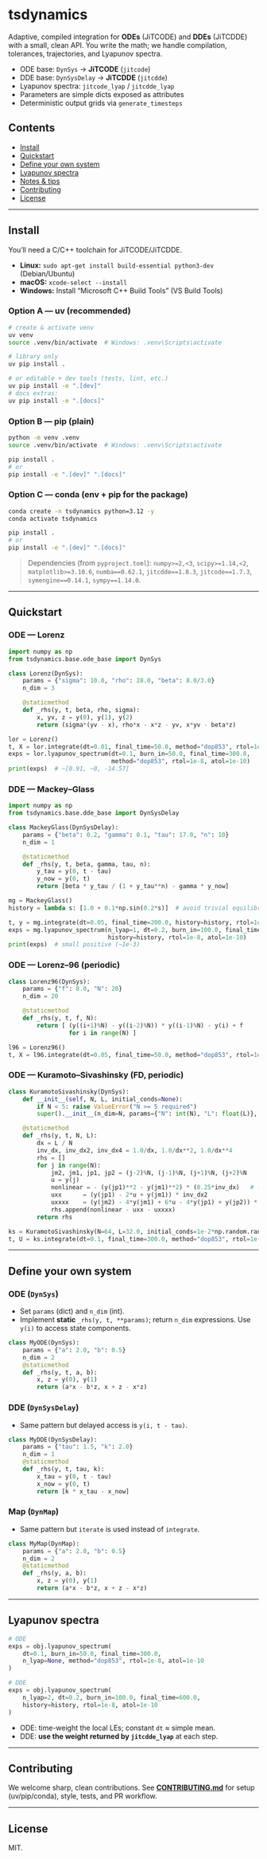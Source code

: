 
# tsdynamics

Adaptive, compiled integration for **ODEs** (JiTCODE) and **DDEs** (JiTCDDE) with a small, clean API. You write the math; we handle compilation, tolerances, trajectories, and Lyapunov spectra.

* ODE base: `DynSys` → **JiTCODE** (`jitcode`)
* DDE base: `DynSysDelay` → **JiTCDDE** (`jitcdde`)
* Lyapunov spectra: `jitcode_lyap` / `jitcdde_lyap`
* Parameters are simple dicts exposed as attributes
* Deterministic output grids via `generate_timesteps`


## Contents

* [Install](#install)
* [Quickstart](#quickstart)
* [Define your own system](#define-your-own-system)
* [Lyapunov spectra](#lyapunov-spectra)
* [Notes & tips](#notes--tips)
* [Contributing](#contributing)
* [License](#license)

---

## Install

You’ll need a C/C++ toolchain for JiTCODE/JiTCDDE.

* **Linux:** `sudo apt-get install build-essential python3-dev` (Debian/Ubuntu)
* **macOS:** `xcode-select --install`
* **Windows:** Install “Microsoft C++ Build Tools” (VS Build Tools)

### Option A — uv (recommended)

```bash
# create & activate venv
uv venv
source .venv/bin/activate  # Windows: .venv\Scripts\activate

# library only
uv pip install .

# or editable + dev tools (tests, lint, etc.)
uv pip install -e ".[dev]"
# docs extras:
uv pip install -e ".[docs]"
```

### Option B — pip (plain)

```bash
python -m venv .venv
source .venv/bin/activate  # Windows: .venv\Scripts\activate

pip install .
# or
pip install -e ".[dev]" ".[docs]"
```

### Option C — conda (env + pip for the package)

```bash
conda create -n tsdynamics python=3.12 -y
conda activate tsdynamics

pip install .
# or
pip install -e ".[dev]" ".[docs]"
```

> Dependencies (from `pyproject.toml`):
> `numpy>=2,<3`, 
> `scipy>=1.14,<2`, 
> `matplotlib>=3.10.6`,
> `numba==0.62.1`, 
> `jitcdde==1.8.3`, 
> `jitcode==1.7.3`,
> `symengine==0.14.1`, `sympy==1.14.0`.

---

## Quickstart

### ODE — Lorenz

```python
import numpy as np
from tsdynamics.base.ode_base import DynSys

class Lorenz(DynSys):
    params = {"sigma": 10.0, "rho": 28.0, "beta": 8.0/3.0}
    n_dim = 3

    @staticmethod
    def _rhs(y, t, beta, rho, sigma):
        x, yv, z = y(0), y(1), y(2)
        return (sigma*(yv - x), rho*x - x*z - yv, x*yv - beta*z)

lor = Lorenz()
t, X = lor.integrate(dt=0.01, final_time=50.0, method="dop853", rtol=1e-8, atol=1e-10)
exps = lor.lyapunov_spectrum(dt=0.1, burn_in=50.0, final_time=300.0,
                             method="dop853", rtol=1e-8, atol=1e-10)
print(exps)  # ~[0.91, ~0, -14.57]
```

### DDE — Mackey–Glass

```python
import numpy as np
from tsdynamics.base.dde_base import DynSysDelay

class MackeyGlass(DynSysDelay):
    params = {"beta": 0.2, "gamma": 0.1, "tau": 17.0, "n": 10}
    n_dim = 1

    @staticmethod
    def _rhs(y, t, beta, gamma, tau, n):
        y_tau = y(0, t - tau)
        y_now = y(0, t)
        return [beta * y_tau / (1 + y_tau**n) - gamma * y_now]

mg = MackeyGlass()
history = lambda s: [1.0 + 0.1*np.sin(0.2*s)]  # avoid trivial equilibrium history

t, y = mg.integrate(dt=0.05, final_time=200.0, history=history, rtol=1e-8, atol=1e-10)
exps = mg.lyapunov_spectrum(n_lyap=1, dt=0.2, burn_in=100.0, final_time=600.0,
                            history=history, rtol=1e-8, atol=1e-10)
print(exps)  # small positive (~1e-3)
```

### ODE — Lorenz–96 (periodic)

```python
class Lorenz96(DynSys):
    params = {"f": 8.0, "N": 20}
    n_dim = 20

    @staticmethod
    def _rhs(y, t, f, N):
        return [ (y((i+1)%N) - y((i-2)%N)) * y((i-1)%N) - y(i) + f
                 for i in range(N) ]

l96 = Lorenz96()
t, X = l96.integrate(dt=0.05, final_time=50.0, method="dop853", rtol=1e-8, atol=1e-10)
```

### ODE — Kuramoto–Sivashinsky (FD, periodic)

```python
class KuramotoSivashinsky(DynSys):
    def __init__(self, N, L, initial_conds=None):
        if N < 5: raise ValueError("N >= 5 required")
        super().__init__(n_dim=N, params={"N": int(N), "L": float(L)}, initial_conds=initial_conds)

    @staticmethod
    def _rhs(y, t, N, L):
        dx = L / N
        inv_dx, inv_dx2, inv_dx4 = 1.0/dx, 1.0/dx**2, 1.0/dx**4
        rhs = []
        for j in range(N):
            jm2, jm1, jp1, jp2 = (j-2)%N, (j-1)%N, (j+1)%N, (j+2)%N
            u = y(j)
            nonlinear = - (y(jp1)**2 - y(jm1)**2) * (0.25*inv_dx)   # -0.5*(u^2)_x
            uxx      = (y(jp1) - 2*u + y(jm1)) * inv_dx2
            uxxxx    = (y(jm2) - 4*y(jm1) + 6*u - 4*y(jp1) + y(jp2)) * inv_dx4
            rhs.append(nonlinear - uxx - uxxxx)
        return rhs

ks = KuramotoSivashinsky(N=64, L=32.0, initial_conds=1e-2*np.random.randn(64))
t, U = ks.integrate(dt=0.1, final_time=300.0, method="dop853", rtol=1e-8, atol=1e-10)
```

---

## Define your own system

### ODE (`DynSys`)

* Set `params` (dict) and `n_dim` (int).
* Implement **static** `_rhs(y, t, **params)`; return `n_dim` expressions. Use `y(i)` to access state components.

```python
class MyODE(DynSys):
    params = {"a": 2.0, "b": 0.5}
    n_dim = 2
    @staticmethod
    def _rhs(y, t, a, b):
        x, z = y(0), y(1)
        return (a*x - b*z, x + z - x*z)
```

### DDE (`DynSysDelay`)

* Same pattern but delayed access is `y(i, t - tau)`.

```python
class MyDDE(DynSysDelay):
    params = {"tau": 1.5, "k": 2.0}
    n_dim = 1
    @staticmethod
    def _rhs(y, t, tau, k):
        x_tau = y(0, t - tau)
        x_now = y(0, t)
        return [k * x_tau - x_now]
```

### Map (`DynMap`)

* Same pattern but `iterate` is used instead of `integrate`.

```python
class MyMap(DynMap):
    params = {"a": 2.0, "b": 0.5}
    n_dim = 2
    @staticmethod
    def _rhs(y, a, b):
        x, z = y(0), y(1)
        return (a*x - b*z, x + z - x*z)
```
---

## Lyapunov spectra

```python
# ODE
exps = obj.lyapunov_spectrum(
    dt=0.1, burn_in=50.0, final_time=300.0,
    n_lyap=None, method="dop853", rtol=1e-8, atol=1e-10
)

# DDE
exps = obj.lyapunov_spectrum(
    n_lyap=2, dt=0.2, burn_in=100.0, final_time=600.0,
    history=history, rtol=1e-8, atol=1e-10
)
```

* ODE: time-weight the local LEs; constant `dt` ≈ simple mean.
* DDE: **use the weight returned by `jitcdde_lyap`** at each step.

---

## Contributing

We welcome sharp, clean contributions. See **[CONTRIBUTING.md](CONTRIBUTING.md)** for setup (uv/pip/conda), style, tests, and PR workflow.

---

## License

MIT.
